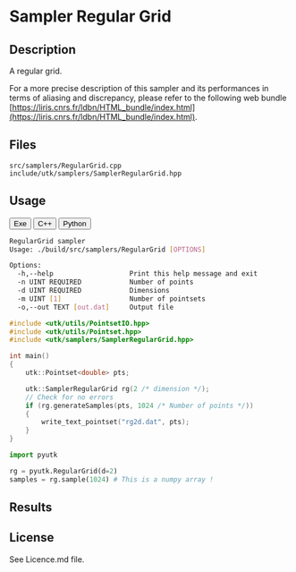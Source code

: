 # Sampler Regular Grid 

## Description

A regular grid.

For a more precise description of this sampler and its performances in terms of aliasing and discrepancy, please refer to the following web bundle [https://liris.cnrs.fr/ldbn/HTML_bundle/index.html](https://liris.cnrs.fr/ldbn/HTML_bundle/index.html).

## Files

```
src/samplers/RegularGrid.cpp  
include/utk/samplers/SamplerRegularGrid.hpp
```

## Usage

<button class="tablink exebutton" onclick="openCode('exe', this)" markdown="1">Exe</button> 
<button class="tablink cppbutton" onclick="openCode('cpp', this)" markdown="1">C++</button> 
<button class="tablink pybutton" onclick="openCode('py', this)" markdown="1">Python</button> 
<br/>
  

<div class="exe tabcontent">

```bash
RegularGrid sampler
Usage: ./build/src/samplers/RegularGrid [OPTIONS]

Options:
  -h,--help                   Print this help message and exit
  -n UINT REQUIRED            Number of points
  -d UINT REQUIRED            Dimensions
  -m UINT [1]                 Number of pointsets
  -o,--out TEXT [out.dat]     Output file
```

</div>

<div class="cpp tabcontent">

```  cpp
#include <utk/utils/PointsetIO.hpp>
#include <utk/utils/Pointset.hpp>
#include <utk/samplers/SamplerRegularGrid.hpp>

int main()
{
    utk::Pointset<double> pts;

    utk::SamplerRegularGrid rg(2 /* dimension */);
    // Check for no errors
    if (rg.generateSamples(pts, 1024 /* Number of points */))
    {
        write_text_pointset("rg2d.dat", pts);
    }
}
```  

</div>

<div class="py tabcontent">

``` python
import pyutk

rg = pyutk.RegularGrid(d=2)
samples = rg.sample(1024) # This is a numpy array !
```  

</div>

## Results

<div class="results"></div>
<script>
  window.addEventListener('DOMContentLoaded', function() { show_results(); }); 
</script>

## License

See Licence.md file.